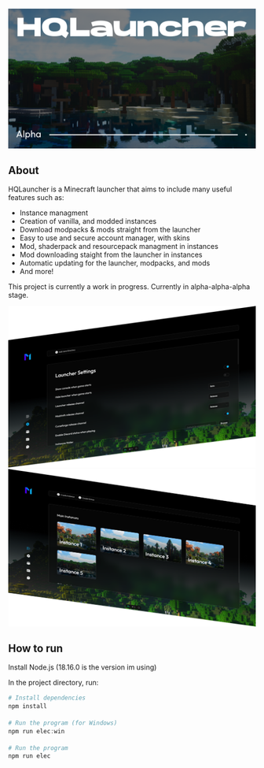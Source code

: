 ![Cover Image](/public/cover.png)

## About

HQLauncher is a Minecraft launcher that aims to include many useful features such as:
- Instance managment
- Creation of vanilla, and modded instances
- Download modpacks & mods straight from the launcher
- Easy to use and secure account manager, with skins
- Mod, shaderpack and resourcepack managment in instances
- Mod downloading staight from the launcher in instances
- Automatic updating for the launcher, modpacks, and mods
- And more!

This project is currently a work in progress. Currently in alpha-alpha-alpha stage.

![](/public/screenshots/2.png)
![](/public/screenshots/1.png)

## How to run
Install Node.js (18.16.0 is the version im using)

In the project directory, run:
```powershell
# Install dependencies
npm install

# Run the program (for Windows)
npm run elec:win

# Run the program
npm run elec
```